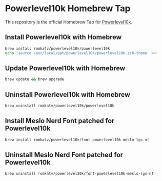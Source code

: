 # Powerlevel10k Homebrew Tap

This repository is the official Homebrew Tap for
[Powerlevel10k](https://github.com/romkatv/powerlevel10k).

## Install Powerlevel10k with Homebrew

```zsh
brew install romkatv/powerlevel10k/powerlevel10k
echo 'source /usr/local/opt/powerlevel10k/powerlevel10k.zsh-theme' >>! ~/.zshrc
```

## Update Powerlevel10k with Homebrew

```zsh
brew update && brew upgrade
```

## Uninstall Powerlevel10k with Homebrew

```zsh
brew uninstall romkatv/powerlevel10k/powerlevel10k
```

## Install Meslo Nerd Font patched for Powerlevel10k

```zsh
brew install romkatv/powerlevel10k/font-powerlevel10k-meslo-lgs-nf
```

## Uninstall Meslo Nerd Font patched for Powerlevel10k

```zsh
brew uninstall romkatv/powerlevel10k/font-powerlevel10k-meslo-lgs-nf
```
